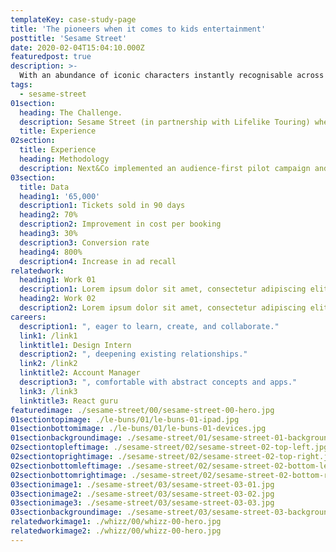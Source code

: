 ```yaml
---
templateKey: case-study-page
title: 'The pioneers when it comes to kids entertainment'
posttitle: 'Sesame Street'
date: 2020-02-04T15:04:10.000Z
featuredpost: true
description: >-
  With an abundance of iconic characters instantly recognisable across multiple generations.
tags:
  - sesame-street
01section:
  heading: The Challenge.
  description: Sesame Street (in partnership with Lifelike Touring) where performing a live show across the country and wanted to execute a digital-only campaign to drive ticket sales. The brand had never engaged their audience with direct response marketing and were unsure which audiences purchase tickets to the live shows.
  title: Experience
02section:
  title: Experience
  heading: Methodology
  description: Next&Co implemented an audience-first pilot campaign and tested different creative messaging across search, social, video and display to see which audiences would resonate with which message. Once the highest converting audience/message segments were identified budget splits across each channel were flighted accordingly to achieve the ticket sales KPI set by the client. Performance and budget shifting occurred on a daily basis to ensure the correct audience had the optimal amount of spend to increase ticket sales
03section:
  title: Data  
  heading1: '65,000'
  description1: Tickets sold in 90 days
  heading2: 70%
  description2: Improvement in cost per booking
  heading3: 30%
  description3: Conversion rate
  heading4: 800%
  description4: Increase in ad recall
relatedwork:
  heading1: Work 01
  description1: Lorem ipsum dolor sit amet, consectetur adipiscing elit. Integer eleifend volutpat libero.
  heading2: Work 02
  description2: Lorem ipsum dolor sit amet, consectetur adipiscing elit. Integer eleifend volutpat libero.
careers:
  description1: ", eager to learn, create, and collaborate."
  link1: /link1
  linktitle1: Design Intern
  description2: ", deepening existing relationships."
  link2: /link2
  linktitle2: Account Manager
  description3: ", comfortable with abstract concepts and apps."
  link3: /link3
  linktitle3: React guru
featuredimage: ./sesame-street/00/sesame-street-00-hero.jpg
01sectiontopimage: ./le-buns/01/le-buns-01-ipad.jpg
01sectionbottomimage: ./le-buns/01/le-buns-01-devices.jpg
01sectionbackgroundimage: ./sesame-street/01/sesame-street-01-background.png
02sectiontopleftimage: ./sesame-street/02/sesame-street-02-top-left.jpg
02sectiontoprightimage: ./sesame-street/02/sesame-street-02-top-right.jpg
02sectionbottomleftimage: ./sesame-street/02/sesame-street-02-bottom-left.jpg
02sectionbottomrightimage: ./sesame-street/02/sesame-street-02-bottom-right.jpg
03sectionimage1: ./sesame-street/03/sesame-street-03-01.jpg
03sectionimage2: ./sesame-street/03/sesame-street-03-02.jpg
03sectionimage3: ./sesame-street/03/sesame-street-03-03.jpg
03sectionbackgroundimage: ./sesame-street/03/sesame-street-03-background.png
relatedworkimage1: ./whizz/00/whizz-00-hero.jpg
relatedworkimage2: ./whizz/00/whizz-00-hero.jpg
---
```

